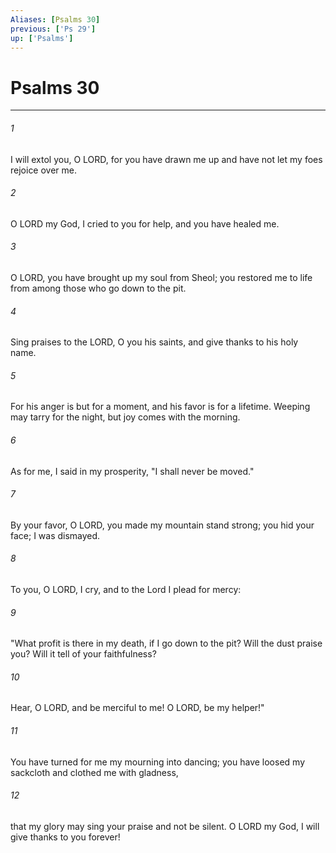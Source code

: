 ```yaml
---
Aliases: [Psalms 30]
previous: ['Ps 29']
up: ['Psalms']
---
```

# Psalms 30

***

 

###### 1 
I will extol you, O LORD, for you have drawn me up 
 and have not let my foes rejoice over me. 
 
 

###### 2 
O LORD my God, I cried to you for help, 
 and you have healed me. 
 
 

###### 3 
O LORD, you have brought up my soul from Sheol; 
 you restored me to life from among those who go down to the pit.
 
 

###### 4 
Sing praises to the LORD, O you his saints, 
 and give thanks to his holy name. 
 
 

###### 5 
For his anger is but for a moment, 
 and his favor is for a lifetime. 
 Weeping may tarry for the night, 
 but joy comes with the morning.
 
 

###### 6 
As for me, I said in my prosperity, 
 "I shall never be moved." 
 
 

###### 7 
By your favor, O LORD, 
 you made my mountain stand strong; 
 you hid your face; 
 I was dismayed.
 
 

###### 8 
To you, O LORD, I cry, 
 and to the Lord I plead for mercy: 
 
 

###### 9 
"What profit is there in my death, 
 if I go down to the pit? 
 Will the dust praise you? 
 Will it tell of your faithfulness? 
 
 

###### 10 
Hear, O LORD, and be merciful to me! 
 O LORD, be my helper!"
 
 

###### 11 
You have turned for me my mourning into dancing; 
 you have loosed my sackcloth 
 and clothed me with gladness, 
 
 

###### 12 
that my glory may sing your praise and not be silent. 
 O LORD my God, I will give thanks to you forever!
 
